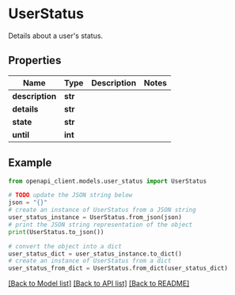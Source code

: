# UserStatus

Details about a user's status.

## Properties

Name | Type | Description | Notes
------------ | ------------- | ------------- | -------------
**description** | **str** |  | 
**details** | **str** |  | 
**state** | **str** |  | 
**until** | **int** |  | 

## Example

```python
from openapi_client.models.user_status import UserStatus

# TODO update the JSON string below
json = "{}"
# create an instance of UserStatus from a JSON string
user_status_instance = UserStatus.from_json(json)
# print the JSON string representation of the object
print(UserStatus.to_json())

# convert the object into a dict
user_status_dict = user_status_instance.to_dict()
# create an instance of UserStatus from a dict
user_status_from_dict = UserStatus.from_dict(user_status_dict)
```
[[Back to Model list]](../README.md#documentation-for-models) [[Back to API list]](../README.md#documentation-for-api-endpoints) [[Back to README]](../README.md)


